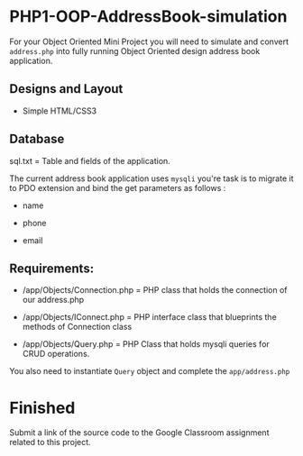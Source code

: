 # PHP1-OOP-AddressBook-simulation

For your Object Oriented Mini Project you will need to simulate and convert `address.php` into fully running Object Oriented design address book application.

## Designs and Layout

* Simple HTML/CSS3

## Database

sql.txt = Table and fields of the application.

The current address book application uses `mysqli` you're task is to migrate it to PDO extension and bind the get parameters as  follows :

* name

* phone

* email


## Requirements:

* /app/Objects/Connection.php = PHP class that holds the connection of our address.php

* /app/Objects/IConnect.php = PHP interface class that blueprints the methods of Connection class

* /app/Objects/Query.php = PHP Class that holds mysqli queries for CRUD operations.

You also need to instantiate `Query` object and complete the `app/address.php`

# Finished

Submit a link of the source code to the Google Classroom assignment related to this project.



